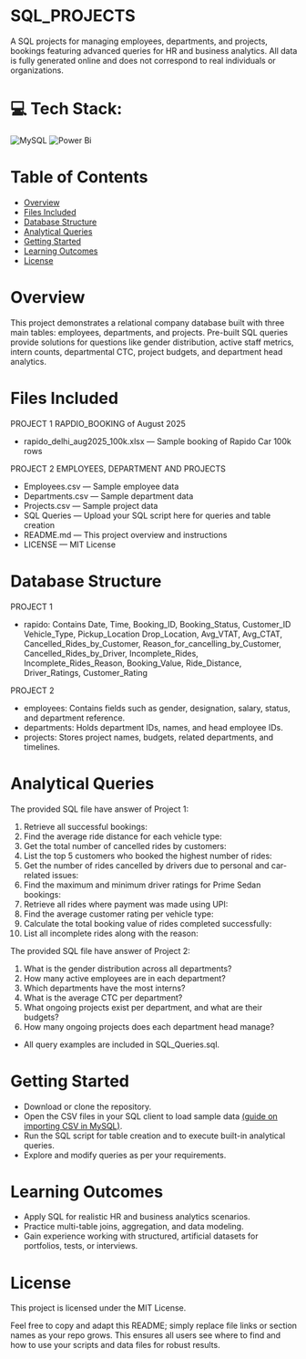 # SQL_PROJECTS
A SQL projects for managing employees, departments, and projects, bookings featuring advanced queries for HR and business analytics.
All data is fully generated online and does not correspond to real individuals or organizations.
# 💻 Tech Stack:
![MySQL](https://img.shields.io/badge/mysql-4479A1.svg?style=for-the-badge&logo=mysql&logoColor=white) ![Power Bi](https://img.shields.io/badge/power_bi-F2C811?style=for-the-badge&logo=powerbi&logoColor=black)
# Table of Contents
- [Overview](https://github.com/KrishatCoding/SQL_PROJECT#overview)
- [Files Included](https://github.com/KrishatCoding/SQL_PROJECT#files-included)
- [Database Structure](https://github.com/KrishatCoding/SQL_PROJECT#database-structure)
- [Analytical Queries](https://github.com/KrishatCoding/SQL_PROJECT#analytical-queries)
- [Getting Started](https://github.com/KrishatCoding/SQL_PROJECT#getting-started)
- [Learning Outcomes](https://github.com/KrishatCoding/SQL_PROJECT#learning-outcomes)
- [License](https://github.com/KrishatCoding/SQL_PROJECT#license)
# Overview
This project demonstrates a relational company database built with three main tables: employees, departments, and projects. Pre-built SQL queries provide solutions for questions like gender distribution, active staff metrics, intern counts, departmental CTC, project budgets, and department head analytics.
# Files Included
PROJECT 1 RAPDIO_BOOKING of August 2025
- rapido_delhi_aug2025_100k.xlsx — Sample booking of Rapido Car 100k rows

PROJECT 2 EMPLOYEES, DEPARTMENT AND PROJECTS
- Employees.csv — Sample employee data
- Departments.csv — Sample department data
- Projects.csv — Sample project data
- SQL Queries — Upload your SQL script here for queries and table creation
- README.md — This project overview and instructions
- LICENSE — MIT License
# Database Structure
PROJECT 1
- rapido: Contains Date, Time, Booking_ID, Booking_Status, Customer_ID	Vehicle_Type, Pickup_Location	Drop_Location, Avg_VTAT, Avg_CTAT, Cancelled_Rides_by_Customer, Reason_for_cancelling_by_Customer, Cancelled_Rides_by_Driver, Incomplete_Rides, Incomplete_Rides_Reason, Booking_Value, Ride_Distance, Driver_Ratings, Customer_Rating

PROJECT 2
- employees: Contains fields such as gender, designation, salary, status, and department reference.
- departments: Holds department IDs, names, and head employee IDs.
- projects: Stores project names, budgets, related departments, and timelines.
# Analytical Queries
The provided SQL file have answer of Project 1:
1. Retrieve all successful bookings:
2. Find the average ride distance for each vehicle type:
3. Get the total number of cancelled rides by customers:
4. List the top 5 customers who booked the highest number of rides:
5. Get the number of rides cancelled by drivers due to personal and car-related issues:
6. Find the maximum and minimum driver ratings for Prime Sedan bookings:
7. Retrieve all rides where payment was made using UPI:
8. Find the average customer rating per vehicle type:
9. Calculate the total booking value of rides completed successfully:
10. List all incomplete rides along with the reason:

The provided SQL file have answer of Project 2:
1. What is the gender distribution across all departments?
2. How many active employees are in each department?
3. Which departments have the most interns?
4. What is the average CTC per department?
5. What ongoing projects exist per department, and what are their budgets?
6. How many ongoing projects does each department head manage?
- All query examples are included in SQL_Queries.sql.
# Getting Started
- Download or clone the repository.
- Open the CSV files in your SQL client to load sample data [(guide on importing CSV in MySQL)](https://dev.mysql.com/doc/workbench/en/wb-admin-export-import-table.html).
- Run the SQL script for table creation and to execute built-in analytical queries.
- Explore and modify queries as per your requirements.
# Learning Outcomes
- Apply SQL for realistic HR and business analytics scenarios.
- Practice multi-table joins, aggregation, and data modeling.
- Gain experience working with structured, artificial datasets for portfolios, tests, or interviews.
# License
This project is licensed under the MIT License.

Feel free to copy and adapt this README; simply replace file links or section names as your repo grows. This ensures all users see where to find and how to use your scripts and data files for robust results.

